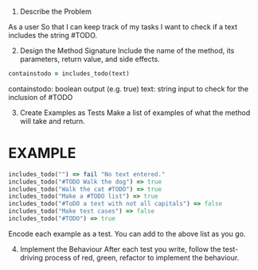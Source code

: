 1. Describe the Problem

As a user
So that I can keep track of my tasks
I want to check if a text includes the string #TODO.

2. Design the Method Signature
Include the name of the method, its parameters, return value, and side effects.


```ruby
containstodo = includes_todo(text)

```
containstodo: boolean output (e.g. true)
text: string input to check for the inclusion of #TODO

3. Create Examples as Tests
Make a list of examples of what the method will take and return.

# EXAMPLE
``` ruby
includes_todo("") => fail "No text entered."
includes_todo("#TODO Walk the dog") => true
includes_todo("Walk the cat #TODO") => true
includes_todo("Make a #TODO list") => true
includes_todo("#ToDO a text with not all capitals") => false
includes_todo("Make test cases") => false
includes_todo("#TODO") => true


```
Encode each example as a test. You can add to the above list as you go.

4. Implement the Behaviour
After each test you write, follow the test-driving process of red, green, refactor to implement the behaviour.